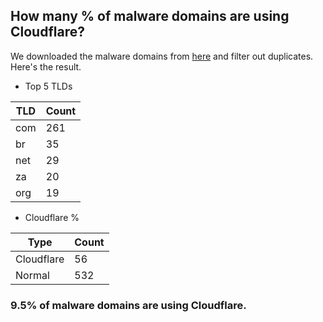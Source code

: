 ## How many % of malware domains are using Cloudflare?


We downloaded the malware domains from [here](https://urlhaus.abuse.ch) and filter out duplicates.
Here's the result.


[//]: # (start replacement)


- Top 5 TLDs

| TLD | Count |
| --- | --- |
| com | 261 |
| br | 35 |
| net | 29 |
| za | 20 |
| org | 19 |


- Cloudflare %

| Type | Count |
| --- | --- |
| Cloudflare | 56 |
| Normal | 532 |


### 9.5% of malware domains are using Cloudflare.
